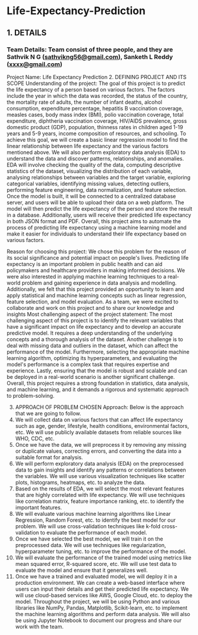 # Life-Expectancy-Prediction
## 1. DETAILS
### Team Details: Team consist of three people, and they are Sathvik N G (sathvikng56@gmail.com), Sanketh L Reddy (xxxx@gmail.com) 
Project Name: Life Expectancy Prediction
2. DEFINING PROJECT AND ITS SCOPE
Understanding of the project: The goal of this project is to predict the life expectancy of a person based on various factors. The factors include the year in which the data was recorded, the status of the country, the mortality rate of adults, the number of infant deaths, alcohol consumption, expenditure percentage, hepatitis B vaccination coverage, measles cases, body mass index (BMI), polio vaccination coverage, total expenditure, diphtheria vaccination coverage, HIV/AIDS prevalence, gross domestic product (GDP), population, thinness rates in children aged 1-19 years and 5-9 years, income composition of resources, and schooling.
To achieve this goal, we will create a basic linear regression model to find the linear relationship between life expectancy and the various factors mentioned above. We will also perform exploratory data analysis (EDA) to understand the data and discover patterns, relationships, and anomalies. EDA will involve checking the quality of the data, computing descriptive statistics of the dataset, visualizing the distribution of each variable, analysing relationships between variables and the target variable, exploring categorical variables, identifying missing values, detecting outliers, performing feature engineering, data normalization, and feature selection.
Once the model is built, it will be connected to a centralized database server, and users will be able to upload their data on a web platform. The model will then predict the life expectancy of the person and store the result in a database. Additionally, users will receive their predicted life expectancy in both JSON format and PDF.
Overall, this project aims to automate the process of predicting life expectancy using a machine learning model and make it easier for individuals to understand their life expectancy based on various factors.

Reason for choosing this project: We chose this problem for the reason of its social significance and potential impact on people's lives. Predicting life expectancy is an important problem in public health and can aid policymakers and healthcare providers in making informed decisions. We were also interested in applying machine learning techniques to a real-world problem and gaining experience in data analysis and modelling. Additionally, we felt that this project provided an opportunity to learn and apply statistical and machine learning concepts such as linear regression, feature selection, and model evaluation. As a team, we were excited to collaborate and work on this project and to share our knowledge and insights
Most challenging aspect of the project statement: The most challenging aspect of this project is to identify the relevant variables that have a significant impact on life expectancy and to develop an accurate predictive model. It requires a deep understanding of the underlying concepts and a thorough analysis of the dataset. Another challenge is to deal with missing data and outliers in the dataset, which can affect the performance of the model. Furthermore, selecting the appropriate machine learning algorithm, optimizing its hyperparameters, and evaluating the model's performance is a complex task that requires expertise and experience. Lastly, ensuring that the model is robust and scalable and can be deployed in a real-world scenario is another significant challenge. Overall, this project requires a strong foundation in statistics, data analysis, and machine learning, and it demands a rigorous and systematic approach to problem-solving.


3. APPROACH OF PROBLEM CHOSEN
Approach: Below is the approach that we are going to follow.
1.	We will collect data on various factors that can affect life expectancy such as age, gender, lifestyle, health conditions, environmental factors, etc. We will use publicly available datasets from reliable sources like WHO, CDC, etc.
2.	Once we have the data, we will preprocess it by removing any missing or duplicate values, correcting errors, and converting the data into a suitable format for analysis.
3.	We will perform exploratory data analysis (EDA) on the preprocessed data to gain insights and identify any patterns or correlations between the variables. We will use various visualization techniques like scatter plots, histograms, heatmaps, etc. to analyze the data.
4.	Based on the results of EDA, we will select the most relevant features that are highly correlated with life expectancy. We will use techniques like correlation matrix, feature importance ranking, etc. to identify the important features.
5.	We will evaluate various machine learning algorithms like Linear Regression, Random Forest, etc. to identify the best model for our problem. We will use cross-validation techniques like k-fold cross-validation to evaluate the performance of each model.
6.	Once we have selected the best model, we will train it on the preprocessed data. We will use techniques like regularization, hyperparameter tuning, etc. to improve the performance of the model.
7.	We will evaluate the performance of the trained model using metrics like mean squared error, R-squared score, etc. We will use test data to evaluate the model and ensure that it generalizes well.
8.	Once we have a trained and evaluated model, we will deploy it in a production environment. We can create a web-based interface where users can input their details and get their predicted life expectancy. We will use cloud-based services like AWS, Google Cloud, etc. to deploy the model.
Throughout the project, we will be using Python and various libraries like NumPy, Pandas, Matplotlib, Scikit-learn, etc. to implement the machine learning algorithms and perform data analysis. We will also be using Jupyter Notebook to document our progress and share our work with the team.
